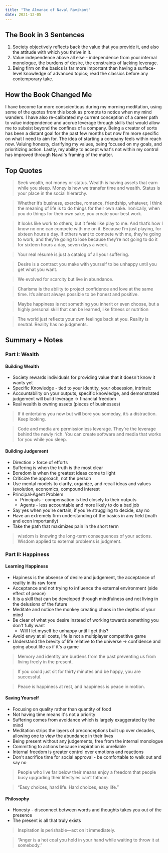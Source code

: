 ```yaml
---
title: "The Almanac of Naval Ravikant"
date: 2021-12-05
---
```


## The Book in 3 Sentences

1. Society objectively reflects back the value that you provide it, and also the attitude with which you thrive in it.
2. Value independence above all else - independence from your internal monologue, the burdens of desire, the constraints of lacking leverage.
3. Being firm on the basics is far more important than having a surface-level knowledge of advanced topics; read the classics before any contemporary take.

## How the Book Changed Me

I have become far more conscientious during my morning meditation, using some of the quotes from this book as prompts to notice when my mind wanders. I have also re-calibrated my current conception of a career path to value independence and accrue leverage through skills that would allow me to subsist beyond the confines of a company. Being a creator of sorts has been a distant goal for the past few months but now I'm more specific on what I need to aim for. The idea of starting a company feels within reach now. Valuing honesty, clarifying my values, being focused on my goals, and prioritizing action. Lastly, my ability to accept what's not within my control has improved through Naval's framing of the matter.

## Top Quotes

> Seek wealth, not money or status. Wealth is having assets that earn while you sleep. Money is how we transfer time and wealth. Status is your place in the social hierarchy.

> Whether it’s business, exercise, romance, friendship, whatever, I think the meaning of life is to do things for their own sake. Ironically, when you do things for their own sake, you create your best work.

> It looks like work to others, but it feels like play to me. And that’s how I know no one can compete with me on it. Because I’m just playing, for sixteen hours a day. If others want to compete with me, they’re going to work, and they’re going to lose because they’re not going to do it for sixteen hours a day, seven days a week.

> Your real résumé is just a catalog of all your suffering.

> Desire is a contract you make with yourself to be unhappy until you get what you want.

> We evolved for scarcity but live in abundance.

> Charisma is the ability to project confidence and love at the same time. It’s almost always possible to be honest and positive.

> Maybe happiness is not something you inherit or even choose, but a highly personal skill that can be learned, like fitness or nutrition

> The world just reflects your own feelings back at you. Reality is neutral. Reality has no judgments.

## Summary + Notes

### **Part I: Wealth**

#### Building Wealth

- Society rewards individuals for providing value that it doesn't know it wants yet
- Specific Knowledge - tied to your identity, your obsession, intrinsic
- Accountability on your outputs, specific knowledge, and demonstrated judgement will build leverage → financial freedom
- Real wealth is owning assets (pieces of businesses)

> If it entertains you now but will bore you someday, it’s a distraction. Keep looking.

> Code and media are permissionless leverage. They’re the leverage behind the newly rich. You can create software and media that works for you while you sleep.

#### Building Judgement

- Direction > force of efforts
- Suffering is when the truth is the most clear
- Boredom is when the greatest ideas come to light
- Criticize the approach, not the person
- Use mental models to clarify, organize, and recall ideas and values (evolution, economics, compound interest
- Principal-Agent Problem
    - Principals - compensation is tied closely to their outputs
    - Agents - less accountable and more likely to do a bad job
- Say yes when you're certain; if you're struggling to decide, say no
- Have an extremely firm understanding of the basics in any field (math and econ importantly)
- Take the path that maximizes pain in the short term

> wisdom is knowing the long-term consequences of your actions. Wisdom applied to external problems is judgment.

### Part II: Happiness

#### Learning Happiness

- Hapiness is the absense of desire and judgement, the acceptance of reailty in its raw form
- Acceptance and not trying to influence the external environment (side effect of peace)
- It is a skill that can be developed through mindfulness and not living in the delusions of the future
- Meditate and notice the monkey creating chaos in the depths of your mind
- Be clear of what you desire instead of working towards something you don't fully want
    - Will I let myself be unhappy until I get this?
- Avoid envy at all costs, life is not a multiplayer competitive game
- Understand the brevity of life relative to the universe → confidence and going about life as if it's a game

> Memory and identity are burdens from the past preventing us from living freely in the present.

> If you could just sit for thirty minutes and be happy, you are successful.

> Peace is happiness at rest, and happiness is peace in motion.

#### Saving Yourself

- Focusing on quality rather than quantity of food
- Not having time means it's not a priority
- Suffering comes from avoidance which is largely exaggerated by the mind
- Meditation strips the layers of preconceptions built up over decades, allowing one to view the abundance in their lives
- Being present without any judgements, free from the internal monologue
- Committing to actions because inspiration is unreliable
- Internal freedom is greater control over emotions and reactions
- Don't sacrifice time for social approval - be comfortable to walk out and say no

> People who live far below their means enjoy a freedom that people busy upgrading their lifestyles can’t fathom.

> “Easy choices, hard life. Hard choices, easy life.”

#### Philosophy

- Honesty - disconnect between words and thoughts takes you out of the presence
- The present is all that truly exists

> Inspiration is perishable—act on it immediately.

> “Anger is a hot coal you hold in your hand while waiting to throw it at somebody.”
